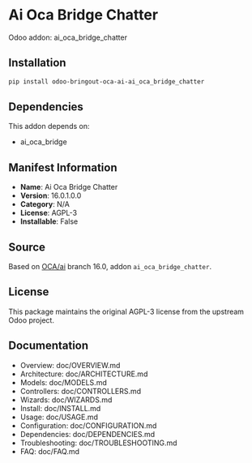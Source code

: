 # Ai Oca Bridge Chatter

Odoo addon: ai_oca_bridge_chatter

## Installation

```bash
pip install odoo-bringout-oca-ai-ai_oca_bridge_chatter
```

## Dependencies

This addon depends on:
- ai_oca_bridge

## Manifest Information

- **Name**: Ai Oca Bridge Chatter
- **Version**: 16.0.1.0.0
- **Category**: N/A
- **License**: AGPL-3
- **Installable**: False

## Source

Based on [OCA/ai](https://github.com/OCA/ai) branch 16.0, addon `ai_oca_bridge_chatter`.

## License

This package maintains the original AGPL-3 license from the upstream Odoo project.

## Documentation

- Overview: doc/OVERVIEW.md
- Architecture: doc/ARCHITECTURE.md
- Models: doc/MODELS.md
- Controllers: doc/CONTROLLERS.md
- Wizards: doc/WIZARDS.md
- Install: doc/INSTALL.md
- Usage: doc/USAGE.md
- Configuration: doc/CONFIGURATION.md
- Dependencies: doc/DEPENDENCIES.md
- Troubleshooting: doc/TROUBLESHOOTING.md
- FAQ: doc/FAQ.md

